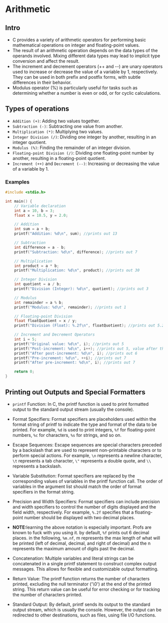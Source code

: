 # Arithmetic

## Intro
- C provides a variety of arithmetic operators for performing basic mathematical operations on integer and floating-point values.
- The result of an arithmetic operation depends on the data types of the operands involved. Mixing different data types may lead to implicit type conversion and affect the result.
- The increment and decrement operators (++ and --) are unary operators used to increase or decrease the value of a variable by 1, respectively. They can be used in both prefix and postfix forms, with subtle differences in their behavior.
- Modulus operator (%) is particularly useful for tasks such as determining whether a number is even or odd, or for cyclic calculations.

## Types of operations
- `Addition (+)`: Adding two values together.
- `Subtraction (-)`: Subtracting one value from another.
- `Multiplication (*)`: Multiplying two values.
- `Integer Division (/)`: Dividing one integer by another, resulting in an integer quotient.
- `Modulus (%)`: Finding the remainder of an integer division.
- `Floating-point Division (/)`: Dividing one floating-point number by another, resulting in a floating-point quotient.
- `Increment (++)` and `Decrement (--)`: Increasing or decreasing the value of a variable by 1.

### Examples

```C
#include <stdio.h>

int main() {
    // Variable declaration
    int a = 10, b = 3;
    float x = 10.5, y = 2.0;

    // Addition
    int sum = a + b;
    printf("Addition: %d\n", sum); //prints out 13

    // Subtraction
    int difference = a - b;
    printf("Subtraction: %d\n", difference); //prints out 7

    // Multiplication
    int product = a * b;
    printf("Multiplication: %d\n", product); //prints out 30

    // Integer Division
    int quotient = a / b;
    printf("Division (Integer): %d\n", quotient); //prints out 3

    // Modulus
    int remainder = a % b;
    printf("Modulus: %d\n", remainder); //prints out 1

    // Floating-point Division
    float floatQuotient = x / y;
    printf("Division (Float): %.2f\n", floatQuotient); //prints out 5.25

    // Increment and Decrement Operators
    int i = 5;
    printf("Original value: %d\n", i); //prints out 5
    printf("Post-increment: %d\n", i++); //prints out 5, value after the i++ line will be 6.
    printf("After post-increment: %d\n", i); //prints out 6
    printf("Pre-increment: %d\n", ++i); //prints out 7
    printf("After pre-increment: %d\n", i); //prints out 7

    return 0;
}
```

## Printing out Outputs and Special Formatters
- `printf` Function: In C, the printf function is used to print formatted output to the standard output stream (usually the console).

- Format Specifiers: Format specifiers are placeholders used within the format string of printf to indicate the type and format of the data to be printed. For example, `%d` is used to print integers, `%f` for floating-point numbers, `%c` for characters, `%s` for strings, and so on.

- Escape Sequences: Escape sequences are special characters preceded by a backslash  that are used to represent non-printable characters or to perform special actions. For example, `\n` represents a newline character, `\t` represents a tab character, `\"` represents a double quote, and `\\` represents a backslash.

- Variable Substitution: Format specifiers are replaced by the corresponding values of variables in the printf function call. The order of variables in the argument list should match the order of format specifiers in the format string.

- Precision and Width Specifiers: Format specifiers can include precision and width specifiers to control the number of digits displayed and the field width, respectively. For example, `%.2f` specifies that a floating-point number should be displayed with two decimal places.

- <strong>NOTE:</strong>learning the above notation is especially important. Profs are known to fuck with you using it. by default, `%f` prints out 6 decimal places. in the following, `%m.nf`, m represents the max length of what will be printed (left of decimal, decimal, and right of decimal) and the n represents the maximum amount of digits past the decimal.

- Concatenation: Multiple variables and literal strings can be concatenated in a single printf statement to construct complex output messages. This allows for flexible and customizable output formatting.

- Return Value: The printf function returns the number of characters printed, excluding the null terminator ('\0') at the end of the printed string. This return value can be useful for error checking or for tracking the number of characters printed.

- Standard Output: By default, printf sends its output to the standard output stream, which is usually the console. However, the output can be redirected to other destinations, such as files, using file I/O functions.